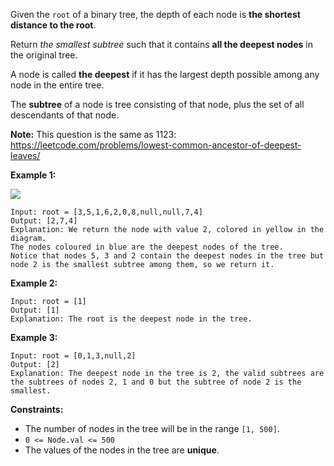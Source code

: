 Given the `root` of a binary tree, the depth of each node is **the shortest
distance to the root**.

Return _the smallest subtree_ such that it contains **all the deepest nodes**
in the original tree.

A node is called **the  deepest** if it has the largest depth possible among
any node in the entire tree.

The **subtree** of a node is tree consisting of that node, plus the set of all
descendants of that node.

**Note:** This question is the same as 1123:
<https://leetcode.com/problems/lowest-common-ancestor-of-deepest-leaves/>



**Example 1:**

![](https://s3-lc-upload.s3.amazonaws.com/uploads/2018/07/01/sketch1.png)

    
    
    Input: root = [3,5,1,6,2,0,8,null,null,7,4]
    Output: [2,7,4]
    Explanation: We return the node with value 2, colored in yellow in the diagram.
    The nodes coloured in blue are the deepest nodes of the tree.
    Notice that nodes 5, 3 and 2 contain the deepest nodes in the tree but node 2 is the smallest subtree among them, so we return it.
    

**Example 2:**

    
    
    Input: root = [1]
    Output: [1]
    Explanation: The root is the deepest node in the tree.
    

**Example 3:**

    
    
    Input: root = [0,1,3,null,2]
    Output: [2]
    Explanation: The deepest node in the tree is 2, the valid subtrees are the subtrees of nodes 2, 1 and 0 but the subtree of node 2 is the smallest.
    



**Constraints:**

  * The number of nodes in the tree will be in the range `[1, 500]`.
  * `0 <= Node.val <= 500`
  * The values of the nodes in the tree are **unique**.


